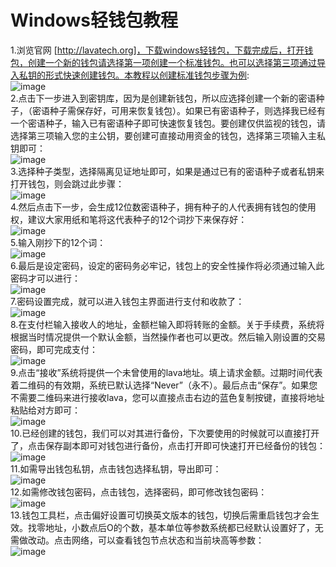 # Windows轻钱包教程  
1.浏览官网 [http://lavatech.org]，下载windows轻钱包，下载完成后，打开钱包，创建一个新的钱包请选择第一项创建一个标准钱包。也可以选择第三项通过导入私钥的形式快速创建钱包。本教程以创建标准钱包步骤为例:  
![image](https://note.youdao.com/yws/api/personal/file/3141FAA151154757ABE11BDEA28A297E?method=download&shareKey=a5dfb491e82a1beaf22b7cac708197fa)  
2.点击下一步进入到密钥库，因为是创建新钱包，所以应选择创建一个新的密语种子，（密语种子需保存好，可用来恢复钱包）。如果已有密语种子，则选择我已经有一个密语种子，输入已有密语种子即可快速恢复钱包。要创建仅供监视的钱包，请选择第三项输入您的主公钥，要创建可直接动用资金的钱包，选择第三项输入主私钥即可：  
![image](https://note.youdao.com/yws/api/personal/file/ABFD8079958E4F31874D86B734EF7AF2?method=download&shareKey=251c85649b6e5a4c6d10f66b75e68264)  
3.选择种子类型，选择隔离见证地址即可，如果是通过已有的密语种子或者私钥来打开钱包，则会跳过此步骤：  
![image](https://note.youdao.com/yws/api/personal/file/476F1B8CDEB3408295D7DFCEE4AC7BF1?method=download&shareKey=b3af97c677e9dd2505f96c27fb1d732d)  
4.然后点击下一步，会生成12位数密语种子，拥有种子的人代表拥有钱包的使用权，建议大家用纸和笔将这代表种子的12个词抄下来保存好：  
![image](https://note.youdao.com/yws/api/personal/file/CBA8B0911B574614B58E57B3BE6EF097?method=download&shareKey=cda1e90b6f83a6d23739205d6185622b)  
5.输入刚抄下的12个词：  
![image](https://note.youdao.com/yws/api/personal/file/EF48CC9AAF804E1C870A13BBEE0AB735?method=download&shareKey=ddc606b808083fe85bc8007a7b3434ef)  
6.最后是设定密码，设定的密码务必牢记，钱包上的安全性操作将必须通过输入此密码才可以进行：  
![image](https://note.youdao.com/yws/api/personal/file/C75C75987C7E48BE8EA6D79455E1D33D?method=download&shareKey=e5203b4a86846b3ee66c04e8368b10f2)  
7.密码设置完成，就可以进入钱包主界面进行支付和收款了：  
![image](https://note.youdao.com/yws/api/personal/file/66FD36065F324F57B1873BFFB43D8A09?method=download&shareKey=06a106994c12cb22ba73669b7084c880)  
8.在支付栏输入接收人的地址，金额栏输入即将转账的金额。关于手续费，系统将根据当时情况提供一个默认金额，当然操作者也可以更改。然后输入刚设置的交易密码，即可完成支付：  
![image](https://note.youdao.com/yws/api/personal/file/A2FDED9DC9024739AAF54BAD900B74B0?method=download&shareKey=50058fc2c31861f38e1e913267bc58d6)  
9.点击“接收”系统将提供一个未曾使用的lava地址。填上请求金额。过期时间代表着二维码的有效期，系统已默认选择“Never”（永不）。最后点击“保存”。如果您不需要二维码来进行接收lava，您可以直接点击右边的蓝色复制按键，直接将地址粘贴给对方即可：  
![image](https://note.youdao.com/yws/api/personal/file/BF1FEC6CA589422C9EF91B9801F047BF?method=download&shareKey=3482083a0e7d4a4ebbf5d71c5ca8242b)  
10.已经创建的钱包，我们可以对其进行备份，下次要使用的时候就可以直接打开了，点击保存副本即可对钱包进行备份，点击打开即可快速打开已经备份的钱包：  
![image](https://note.youdao.com/yws/api/personal/file/C83D4C3EE14B4195A47E37209C237A51?method=download&shareKey=e07789a3e7892b7c455a5077eab5213e)  
11.如需导出钱包私钥，点击钱包选择私钥，导出即可：  
![image](https://note.youdao.com/yws/api/personal/file/28892A7828BF4BC9AE65AE6134EED675?method=download&shareKey=7e7c151f92f3a32d92c83c19309d3f12)  
12.如需修改钱包密码，点击钱包，选择密码，即可修改钱包密码：  
![image](https://note.youdao.com/yws/api/personal/file/C8E420A9E11447CD93D1E7CAC32C661A?method=download&shareKey=460b10d8dfd6b973eaecb1f7c7d64d08)  
13.钱包工具栏，点击偏好设置可切换英文版本的钱包，切换后需重启钱包才会生效。找零地址，小数点后O的个数，基本单位等参数系统都已经默认设置好了，无需做改动。点击网络，可以查看钱包节点状态和当前块高等参数：  
![image](https://note.youdao.com/yws/api/personal/file/61A1D9DF5CDF41EA84B47369EA498E10?method=download&shareKey=0fb9e5c14cb9df8c0ba96b4789308947)
